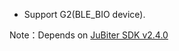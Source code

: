 + Support G2(BLE_BIO device).

Note：Depends on [JuBiter SDK v2.4.0](https://github.com/JubiterWallet/JubiterSDK_C/releases/tag/v2.4.0)